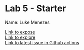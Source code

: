 # Lab 5 - Starter

Name: Luke Menezes

[Link to expose](https://ljmnzs.github.io/Lab5_Starter/expose.html) <br>
[Link to explore](https://ljmnzs.github.io/Lab5_Starter/explore.html) <br>
[Link to latest issue in Github actions](https://github.com/LJMNZS/github-actions-for-ci/issues/7)